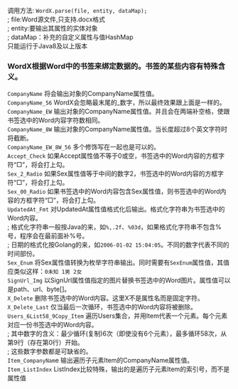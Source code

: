 调用方法: `WordX.parse(file, entity, dataMap);`  
;    file:Word源文件,只支持.docx格式  
;    entity:要输出其属性的实体对象  
;    dataMap：补充的自定义属性与值HashMap  
只能运行于Java8及以上版本  

### WordX根据Word中的书签来绑定数据的。书签的某些内容有特殊含义。  
`CompanyName` 将会输出对象的CompanyName属性值。  
`CompanyName_56` WordX会忽略最末尾的_数字，所以最终效果跟上面是一样的。  
`CompanyName_EW` 输出对象的CompanyName属性值。并且会在两端补空格，使跟书签选中的Word内容字符数相同。  
`CompanyName_8W` 输出对象的CompanyName属性值。当长度超过8个英文字符时将截断。  
`CompanyName_EW_8W_56` 多个修饰写在一起也是可以的。  
`Accept_Check` 如果Accept属性值不等于0或空，书签选中的Word内容的方框字符“□”，将会打上勾。  
`Sex_2_Radio` 如果Sex属性值等于中间的数字2，书签选中的Word内容的方框字符“□”，将会打上勾。  
`Sex_00_Radio` 如果书签选中的Word内容包含Sex属性值，则书签选中的Word内容的方框字符“□”，将会打上勾。  
`UpdatedAt_Fmt` 对UpdatedAt属性值格式化后输出。格式化字符串为书签选中的Word内容。  
;    格式化字符串一般按Java的来，如`%,.2f`、`%03d`，如果格式化字符串不包含%号，程序会在最前面补%号。  
;    日期的格式化按Golang的来，如`2006-01-02 15:04:05`。不同的数字代表不同的时间部份。  
`Sex_Enum` 将Sex属性值转换为枚举字符串输出。同时需要有`SexEnum`属性值，其值应类似这样：`0未知 1男 2女`  
`SignUrl_Img` 以SignUrl属性值指定的图片替换书签选中的Word图片。属性值可以是path、url、byte[]。  
`X_Delete` 删除书签选中的Word内容。这里X不是属性名而是固定字符。  
`X_Delete_Last` 仅当最后一次循环，书签选中的Word内容将被删除。  
`Users_6List58_9Copy_Item` 遍历Users集合，并用Item代表一个元素。每个元素对应一份书签选中的Word内容。  
;    其中数字的含义：最少循环(复制)6次（即使没有6个元素），最多循环58次，从第9行（存在第0行）开始。  
;    这些数字参数都是可缺省的。  
`Item_CompanyNam`e 输出遍历子元素Item的CompanyName属性值。  
`Item_ListIndex` ListIndex比较特殊，输出的是遍历子元素Item的索引号，而不是属性值  
